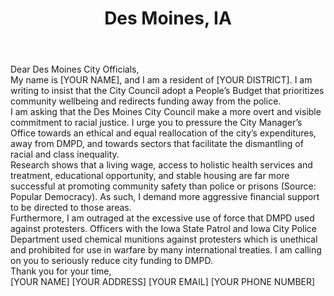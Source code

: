 ---
title: Des Moines, IA
permalink: "/desmoines"
name: Letter to Mayor and City Council
city: Des Moines
state: IA
layout: email
recipients:
- LindaW@dmgov.org
- carlvoss@dmgov.org
- fcownie@dmgov.org
- pkcmelik@dmgov.org
- billgray@dmgov.org
- joegatto@dmgov.org
- joshmandelbaum@dmgov.org
- connieboesen@dmgov.org
subject: Des Moines City Resident for Defunding the Police
body: |-
    Dear Des Moines City Officials,

    My name is [YOUR NAME], and I am a resident of [YOUR DISTRICT]. I am writing to insist that the City Council adopt a People’s Budget that prioritizes community wellbeing and redirects funding away from the police.

    I am asking that the Des Moines City Council make a more overt and visible commitment to racial justice. I urge you to pressure the City Manager’s Office towards an ethical and equal reallocation of the city’s expenditures, away from DMPD, and towards sectors that facilitate the dismantling of racial and class inequality.

    Research shows that a living wage, access to holistic health services and treatment, educational opportunity, and stable housing are far more successful at promoting community safety than police or prisons (Source: Popular Democracy). As such, I demand more aggressive financial support to be directed to those areas.

    Furthermore, I am outraged at the excessive use of force that DMPD used against protesters. Officers with the Iowa State Patrol and Iowa City Police Department used chemical munitions against protesters which is unethical and prohibited for use in warfare by many international treaties. I am calling on you to seriously reduce city funding to DMPD.

    Thank you for your time,
    
    [YOUR NAME]
    [YOUR ADDRESS]
    [YOUR EMAIL]
    [YOUR PHONE NUMBER]
---